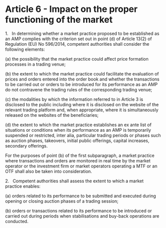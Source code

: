 # Article 6 - Impact on the proper functioning of the market


1.   In determining whether a market practice proposed to be established as an AMP complies with the criterion set out in point (d) of Article 13(2) of Regulation (EU) No 596/2014, competent authorities shall consider the following elements:

(a) the possibility that the market practice could affect price formation processes in a trading venue;

(b) the extent to which the market practice could facilitate the evaluation of prices and orders entered into the order book and whether the transactions to be carried out or orders to be introduced for its performance as an AMP do not contravene the trading rules of the corresponding trading venue;

(c) the modalities by which the information referred to in Article 3 is disclosed to the public including where it is disclosed on the website of the relevant trading platform and, when appropriate, where it is simultaneously released on the websites of the beneficiaries;

(d) the extent to which the market practice establishes an ex ante list of situations or conditions when its performance as an AMP is temporarily suspended or restricted, inter alia, particular trading periods or phases such as auction phases, takeovers, initial public offerings, capital increases, secondary offerings.

For the purposes of point (b) of the first subparagraph, a market practice where transactions and orders are monitored in real time by the market operator or the investment firm or market operators operating a MTF or an OTF shall also be taken into consideration.

2.   Competent authorities shall assess the extent to which a market practice enables:

(a) orders related to its performance to be submitted and executed during opening or closing auction phases of a trading session;

(b) orders or transactions related to its performance to be introduced or carried out during periods when stabilisations and buy-back operations are conducted.
